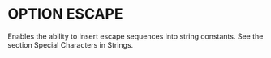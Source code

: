 # OPTION ESCAPE

Enables the ability to insert escape sequences into string constants. See the section Special Characters in Strings.

